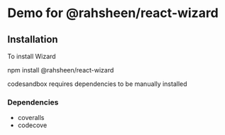 # Demo for @rahsheen/react-wizard

## Installation
To install Wizard

npm install @rahsheen/react-wizard 

codesandbox requires dependencies to be manually installed

### Dependencies
- coveralls
- codecove

